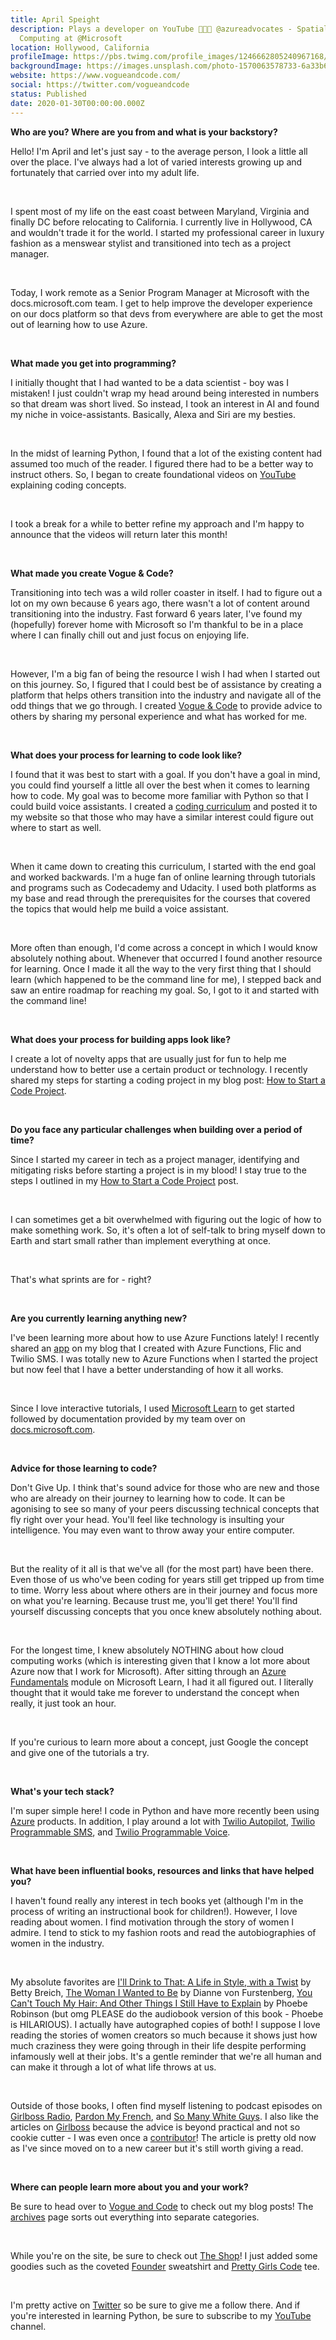 ```yaml
---
title: April Speight
description: Plays a developer on YouTube 👩🏾‍💻 @azureadvocates - Spatial
  Computing at @Microsoft
location: Hollywood, California
profileImage: https://pbs.twimg.com/profile_images/1246662805240967168/_IosDi7F_400x400.jpg
backgroundImage: https://images.unsplash.com/photo-1570063578733-6a33b69d1439?ixlib=rb-1.2.1&ixid=eyJhcHBfaWQiOjEyMDd9&auto=format&fit=crop&w=800&q=60
website: https://www.vogueandcode.com/
social: https://twitter.com/vogueandcode
status: Published
date: 2020-01-30T00:00:00.000Z
---
```

**Who are you? Where are you from and what is your backstory?**

Hello! I'm April and let's just say - to the average person, I look a little all over the place. I've always had a lot of varied interests growing up and fortunately that carried over into my adult life.

<br>

I spent most of my life on the east coast between Maryland, Virginia and finally DC before relocating to California. I currently live in Hollywood, CA and wouldn't trade it for the world. I started my professional career in luxury fashion as a menswear stylist and transitioned into tech as a project manager.

<br>



Today, I work remote as a Senior Program Manager at Microsoft with the docs.microsoft.com team. I get to help improve the developer experience on our docs platform so that devs from everywhere are able to get the most out of learning how to use Azure.

<br>

**What made you get into programming?**

I initially thought that I had wanted to be a data scientist - boy was I mistaken! I just couldn't wrap my head around being interested in numbers so that dream was short lived. So instead, I took an interest in AI and found my niche in voice-assistants. Basically, Alexa and Siri are my besties.

<br>

In the midst of learning Python, I found that a lot of the existing content had assumed too much of the reader. I figured there had to be a better way to instruct others. So, I began to create foundational videos on [YouTube](https://www.youtube.com/c/vogueandcode) explaining coding concepts.

<br>

I took a break for a while to better refine my approach and I'm happy to announce that the videos will return later this month!

<br>

**What made you create Vogue & Code?**

Transitioning into tech was a wild roller coaster in itself. I had to figure out a lot on my own because 6 years ago, there wasn't a lot of content around transitioning into the industry. Fast forward 6 years later, I've found my (hopefully) forever home with Microsoft so I'm thankful to be in a place where I can finally chill out and just focus on enjoying life.

<br>

However, I'm a big fan of being the resource I wish I had when I started out on this journey. So, I figured that I could best be of assistance by creating a platform that helps others transition into the industry and navigate all of the odd things that we go through. I created [Vogue & Code](https://www.vogueandcode.com/) to provide advice to others by sharing my personal experience and what has worked for me.

<br>

**What does your process for learning to code look like?**

I found that it was best to start with a goal. If you don't have a goal in mind, you could find yourself a little all over the best when it comes to learning how to code. My goal was to become more familiar with Python so that I could build voice assistants. I created a [coding curriculum](https://www.vogueandcode.com/blog/coding/my-coding-curriculum) and posted it to my website so that those who may have a similar interest could figure out where to start as well.

<br>

When it came down to creating this curriculum, I started with the end goal and worked backwards. I'm a huge fan of online learning through tutorials and programs such as Codecademy and Udacity. I used both platforms as my base and read through the prerequisites for the courses that covered the topics that would help me build a voice assistant.

<br>

More often than enough, I'd come across a concept in which I would know absolutely nothing about. Whenever that occurred I found another resource for learning. Once I made it all the way to the very first thing that I should learn (which happened to be the command line for me), I stepped back and saw an entire roadmap for reaching my goal. So, I got to it and started with the command line!

<br>

**What does your process for building apps look like?**

I create a lot of novelty apps that are usually just for fun to help me understand how to better use a certain product or technology. I recently shared my steps for starting a coding project in my blog post: [How to Start a Code Project](https://www.vogueandcode.com/blog/coding/how-to-start-a-code-project).

<br>

**Do you face any particular challenges when building over a period of time?**

Since I started my career in tech as a project manager, identifying and mitigating risks before starting a project is in my blood! I stay true to the steps I outlined in my [How to Start a Code Project](https://www.vogueandcode.com/blog/coding/how-to-start-a-code-project) post.

<br>

I can sometimes get a bit overwhelmed with figuring out the logic of how to make something work. So, it's often a lot of self-talk to bring myself down to Earth and start small rather than implement everything at once.

<br>

That's what sprints are for - right?

<br>

**Are you currently learning anything new?**

I've been learning more about how to use Azure Functions lately! I recently shared an [app](https://www.vogueandcode.com/blog/tutorials/how-im-feeling) on my blog that I created with Azure Functions, Flic and Twilio SMS. I was totally new to Azure Functions when I started the project but now feel that I have a better understanding of how it all works.

<br>

Since I love interactive tutorials, I used [Microsoft Learn](https://docs.microsoft.com/en-us/learn/paths/create-serverless-applications/) to get started followed by documentation provided by my team over on [docs.microsoft.com](https://docs.microsoft.com/en-us/azure/azure-functions/).

<br>

**Advice for those learning to code?**

Don't Give Up. I think that's sound advice for those who are new and those who are already on their journey to learning how to code. It can be agonising to see so many of your peers discussing technical concepts that fly right over your head. You'll feel like technology is insulting your intelligence. You may even want to throw away your entire computer.

<br>

But the reality of it all is that we've all (for the most part) have been there. Even those of us who've been coding for years still get tripped up from time to time. Worry less about where others are in their journey and focus more on what you're learning. Because trust me, you'll get there! You'll find yourself discussing concepts that you once knew absolutely nothing about.

<br>

For the longest time, I knew absolutely NOTHING about how cloud computing works (which is interesting given that I know a lot more about Azure now that I work for Microsoft). After sitting through an [Azure Fundamentals](https://docs.microsoft.com/en-us/learn/paths/azure-fundamentals/) module on Microsoft Learn, I had it all figured out. I literally thought that it would take me forever to understand the concept when really, it just took an hour.

<br>

If you're curious to learn more about a concept, just Google the concept and give one of the tutorials a try.

<br>

**What's your tech stack?**

I'm super simple here! I code in Python and have more recently been using [Azure](https://docs.microsoft.com/en-us/azure/) products. In addition, I play around a lot with [Twilio Autopilot](https://www.twilio.com/docs/autopilot), [Twilio Programmable SMS](https://www.twilio.com/docs/sms), and [Twilio Programmable Voice](https://www.twilio.com/docs/voice).

<br>

**What have been influential books, resources and links that have helped you?**

I haven't found really any interest in tech books yet (although I'm in the process of writing an instructional book for children!). However, I love reading about women. I find motivation through the story of women I admire. I tend to stick to my fashion roots and read the autobiographies of women in the industry.

<br>

My absolute favorites are [I'll Drink to That: A Life in Style, with a Twist](https://www.amazon.com/Ill-Drink-That-Style-Twist/dp/0143127705) by Betty Breich, [The Woman I Wanted to Be](https://www.amazon.com/Woman-I-Wanted-Be/dp/1451651554/ref=sr_1_2?crid=5AIKDO1933VC&keywords=the+woman+i+wanted+to+be+diane+von+furstenberg&qid=1555426355&s=books&sprefix=the+woman+i+want%2Cstripbooks%2C206&sr=1-2) by Dianne von Furstenberg, [You Can't Touch My Hair: And Other Things I Still Have to Explain](https://www.amazon.com/You-Cant-Touch-My-Hair/dp/0143129201) by Phoebe Robinson (but omg PLEASE do the audiobook version of this book - Phoebe is HILARIOUS). I actually have autographed copies of both! I suppose I love reading the stories of women creators so much because it shows just how much craziness they were going through in their life despite performing infamously well at their jobs. It's a gentle reminder that we're all human and can make it through a lot of what life throws at us.

<br>

Outside of those books, I often find myself listening to podcast episodes on [Girlboss Radio](https://podcasts.apple.com/us/podcast/girlboss-radio-with-sophia-amoruso/id1041122387?mt=2), [Pardon My French](https://podcasts.apple.com/us/podcast/pardon-my-french-with-garance-dor-c3-a9/id1080302761?mt=2), and [So Many White Guys](https://www.wnycstudios.org/shows/whiteguys). I also like the articles on [Girlboss](https://www.girlboss.com/) because the advice is beyond practical and not so cookie cutter - I was even once a [contributor](https://www.girlboss.com/money/scrimp-city-systems-analyst)! The article is pretty old now as I've since moved on to a new career but it's still worth giving a read.

<br>

**Where can people learn more about you and your work?**

Be sure to head over to [Vogue and Code](https://www.vogueandcode.com/) to check out my blog posts! The [archives](https://www.vogueandcode.com/archives) page sorts out everything into separate categories.

<br>

While you're on the site, be sure to check out [The Shop](https://www.vogueandocde.com/shop)! I just added some goodies such as the coveted [Founder](https://www.vogueandcode.com/shop/founder-sweatshirt) sweatshirt and [Pretty Girls Code](https://www.vogueandcode.com/shop/pretty-girls-code-tee) tee.

<br>

I'm pretty active on [Twitter](https://www.twitter.com/vogueandcode) so be sure to give me a follow there. And if you're interested in learning Python, be sure to subscribe to my [YouTube](https://www.youtube.com/c/vogueandcode) channel.